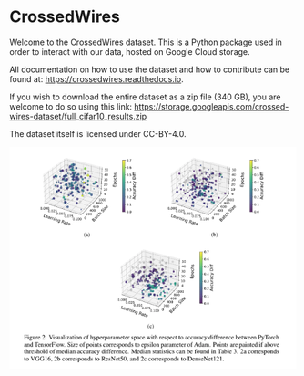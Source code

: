 # CrossedWires
Welcome to the CrossedWires dataset. This is a Python package used in order to interact with our data, hosted on Google Cloud storage. 

All documentation on how to use the dataset and how to contribute can be found at: <https://crossedwires.readthedocs.io>. 

If you wish to download the entire dataset as a zip file (340 GB), you are welcome to do so using this link: 
<https://storage.googleapis.com/crossed-wires-dataset/full_cifar10_results.zip>

The dataset itself is licensed under CC-BY-4.0. 

<p align="center">
  <img src="docs/images/neurips_figure2_screenshot.png" alt="figure2">
</p>
